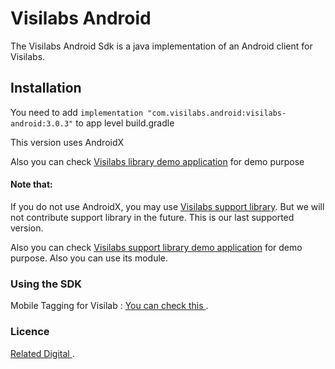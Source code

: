 # Visilabs Android

The Visilabs Android Sdk is a java implementation of an Android client for Visilabs.

## Installation

You need to add  ``` implementation "com.visilabs.android:visilabs-android:3.0.3" ``` to app level build.gradle 

This version uses AndroidX

Also you can check  [Visilabs library demo application](https://github.com/relateddigital/visilabs-android-sdk/releases/tag/3.0.3) for demo purpose

#### Note that: 

If you do not use AndroidX, you may use  [Visilabs support library](https://github.com/relateddigital/visilabs-android-sdk/releases/tag/3.0.3-module-supportlibrary). But we will not contribute support library in the future. This is our last supported version. 

Also you can check  [Visilabs support library demo application](https://github.com/relateddigital/visilabs-android-sdk/releases/tag/3.0.3-supportlib) for demo purpose. Also you can use its module. 


### Using the SDK

Mobile Tagging for Visilab :  [You can check this ](https://docs.relateddigital.com/display/KB/Android+-+API+Setup). 

### Licence


 [Related Digital ](https://www.relateddigital.com/). 
